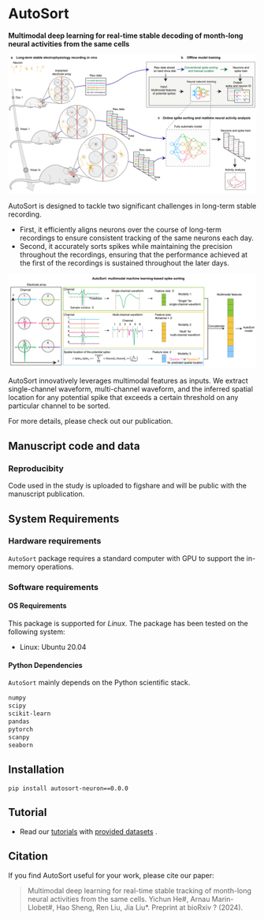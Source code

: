 # AutoSort
**Multimodal deep learning for real-time stable decoding of month-long neural activities from the same cells**

<p align="center">
  <img src="/img/figure1.png" >
</p>

AutoSort is designed to tackle two significant challenges in long-term stable recording. 
- First, it efficiently aligns neurons over the course of long-term recordings to ensure consistent tracking of the same neurons each day. 
- Second, it accurately sorts spikes while maintaining the precision throughout the recordings, ensuring that the performance achieved at the first of the recordings is sustained throughout the later days.


<p align="center">
  <img src="/img/figure2.png" >
</p>

AutoSort innovatively leverages multimodal features as inputs. We extract single-channel waveform, multi-channel waveform, and the inferred spatial location for any potential spike that exceeds a certain threshold on any particular channel to be sorted.

For more details, please check out our publication.


## Manuscript code and data
### Reproducibity
Code used in the study is uploaded to figshare and will be public with the manuscript publication. 

## System Requirements
### Hardware requirements
`AutoSort` package requires a standard computer with GPU to support the in-memory operations.

### Software requirements
#### OS Requirements
This package is supported for *Linux*. The package has been tested on the following system:
+ Linux: Ubuntu 20.04

#### Python Dependencies
`AutoSort` mainly depends on the Python scientific stack.

```
numpy
scipy
scikit-learn
pandas
pytorch
scanpy
seaborn
```

## Installation
```
pip install autosort-neuron==0.0.0
```


## Tutorial
- Read our [tutorials](./tutorial_sample_data.ipynb) with [provided datasets](https://drive.google.com/drive/folders/1DKfP5awTUa5gaL0WB-csD0M8v-COiBfY?usp=sharing) .


## Citation

If you find AutoSort useful for your work, please cite our paper: 

> Multimodal deep learning for real-time stable tracking of month-long neural activities from the same cells.
Yichun He#, Arnau Marin-Llobet#, Hao Sheng, Ren Liu, Jia Liu*. Preprint at bioRxiv ? (2024).
